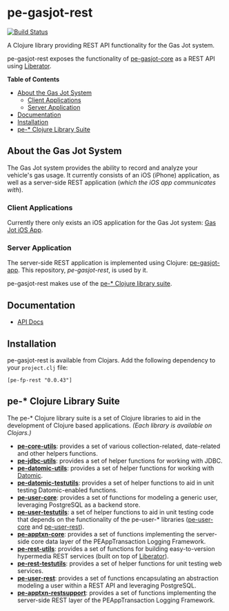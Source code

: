 # pe-gasjot-rest

[![Build Status](https://travis-ci.org/evanspa/pe-gasjot-rest.svg)](https://travis-ci.org/evanspa/pe-gasjot-rest)

A Clojure library providing REST API functionality for the Gas Jot system.

pe-gasjot-rest exposes the functionality of
[pe-gasjot-core](https://github.com/evanspa/pe-gasjot-core) as a REST API using
[Liberator](http://clojure-liberator.github.io/liberator/).

<!-- START doctoc generated TOC please keep comment here to allow auto update -->
<!-- DON'T EDIT THIS SECTION, INSTEAD RE-RUN doctoc TO UPDATE -->
**Table of Contents**
- [About the Gas Jot System](#about-the-gas-jot-system)
  - [Client Applications](#client-applications)
  - [Server Application](#server-application)
- [Documentation](#documentation)
- [Installation](#installation)
- [pe-* Clojure Library Suite](#pe--clojure-library-suite)

<!-- END doctoc generated TOC please keep comment here to allow auto update -->

## About the Gas Jot System

The Gas Jot system provides the ability to record and analyze your
vehicle's gas usage.  It currently consists of an iOS (iPhone) application, as
well as a server-side REST application (*which the iOS app communicates with*).

### Client Applications

Currently there only exists an iOS application for the Gas Jot system:
[Gas Jot iOS App](https://github.com/evanspa/GasJot-ios).

### Server Application

The server-side REST application is implemented using Clojure: [pe-gasjot-app](https://github.com/evanspa/pe-gasjot-app).  This repository, *pe-gasjot-rest*, is used by it.

pe-gasjot-rest makes use of the [pe-* Clojure library suite](#pe--clojure-library-suite).

## Documentation

* [API Docs](http://evanspa.github.com/pe-gasjot-rest)

## Installation

pe-gasjot-rest is available from Clojars.  Add the following dependency to your
`project.clj` file:

```
[pe-fp-rest "0.0.43"]
```

## pe-* Clojure Library Suite
The pe-* Clojure library suite is a set of Clojure libraries to aid in the
development of Clojure based applications.
*(Each library is available on Clojars.)*
+ **[pe-core-utils](https://github.com/evanspa/pe-core-utils)**: provides a set
of various collection-related, date-related and other helpers functions.
+ **[pe-jdbc-utils](https://github.com/evanspa/pe-jdbc-utils)**: provides
  a set of helper functions for working with JDBC.
+ **[pe-datomic-utils](https://github.com/evanspa/pe-datomic-utils)**: provides
  a set of helper functions for working with [Datomic](https://www.datomic.com).
+ **[pe-datomic-testutils](https://github.com/evanspa/pe-datomic-testutils)**: provides
  a set of helper functions to aid in unit testing Datomic-enabled functions.
+ **[pe-user-core](https://github.com/evanspa/pe-user-core)**: provides
  a set of functions for modeling a generic user, leveraging PostgreSQL as a
  backend store.
+ **[pe-user-testutils](https://github.com/evanspa/pe-user-testutils)**: a set of helper functions to aid in unit testing
code that depends on the functionality of the pe-user-* libraries
([pe-user-core](https://github.com/evanspa/pe-user-core) and [pe-user-rest](https://github.com/evanspa/pe-user-rest)).
+ **[pe-apptxn-core](https://github.com/evanspa/pe-apptxn-core)**: provides a
  set of functions implementing the server-side core data layer of the
  PEAppTransaction Logging Framework.
+ **[pe-rest-utils](https://github.com/evanspa/pe-rest-utils)**: provides a set
  of functions for building easy-to-version hypermedia REST services (built on
  top of [Liberator](http://clojure-liberator.github.io/liberator/)).
+ **[pe-rest-testutils](https://github.com/evanspa/pe-rest-testutils)**: provides
  a set of helper functions for unit testing web services.
+ **[pe-user-rest](https://github.com/evanspa/pe-user-rest)**: provides a set of
  functions encapsulating an abstraction modeling a user within a REST API
  and leveraging PostgreSQL.
+ **[pe-apptxn-restsupport](https://github.com/evanspa/pe-apptxn-restsupport)**:
  provides a set of functions implementing the server-side REST layer of the
  PEAppTransaction Logging Framework.
